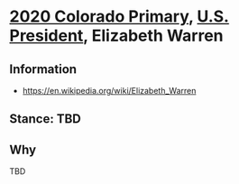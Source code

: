 # [2020 Colorado Primary](../README.md), [U.S. President](README.md), Elizabeth Warren

## Information

* https://en.wikipedia.org/wiki/Elizabeth_Warren

## Stance: TBD

## Why

TBD
